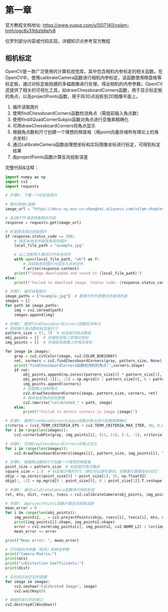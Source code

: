 # 第一章

官方教程文档地址: https://www.yuque.com/u1507140/vslam-hmh/ogc8v31hbzb6efy8

仅罗列部分内容或代码实现，详细知识点参考官方教程

## 相机标定

OpenCV是一款广泛使用的计算机视觉库，其中包含相机内参标定的相关函数。在OpenCV中，使用calibrateCamera函数进行相机内参标定，该函数使用棋盘格等标定板，通过对标定板拍摄的多幅图像进行处理，得出相机的内参参数。OpenCV还提供了相关的可视化工具，如drawChessboardCorners函数，用于显示标定板的角点，以及projectPoints函数，用于将3D点投影到2D图像平面上。
1. 循环读取图片
2. 使用findChessboardCorners函数检测角点（需提前输入角点数）
3. 使用find4QuadCornerSubpix函数对角点进行亚像素精确化
4. 可用drawChessboardCorners将角点显示
5. 根据角点数和尺寸创建一个理想的棋盘格（用point向量存储所有理论上的角点坐标）
6. 通过calibrateCamera函数由理想坐标和实际图像坐标进行标定，可得到标定结果
7. 由projectPoints函数计算反向投影误差


完整代码&注释：
```python
import numpy as np
import cv2
import requests

# 步骤0: 下载一个标定板图片

# 图片的URL链接
image_url = "https://docs-xy.oss-cn-shanghai.aliyuncs.com/vslam-chapter1/example.jpg"

# 发送HTTP请求获取图片内容
response = requests.get(image_url)

# 检查是否成功获取图片
if response.status_code == 200:
    # 指定本地文件路径来保存图片
    local_file_path = "example.jpg"

    # 以二进制写入模式打开本地文件
    with open(local_file_path, "wb") as f:
        # 将获取到的图片内容写入本地文件
        f.write(response.content)
    print(f"Image downloaded and saved to {local_file_path}")
else:
    print(f"Failed to download image. Status code: {response.status_code}")

# 步骤1: 循环读取图片
image_paths = ["example.jpg"]  # 替换为你的图像文件路径列表
images = []
for path in image_paths:
    img = cv2.imread(path)
    images.append(img)

# 步骤2: 使用findChessboardCorners函数检测角点
# 提前输入角点数和标定板尺寸
pattern_size = (7, 7)  # 标定板内角点数目
obj_points = []  # 存储标定板上的理论坐标
img_points = []  # 存储实际图像上的角点坐标

for image in images:
    gray = cv2.cvtColor(image, cv2.COLOR_BGR2GRAY)
    ret, corners = cv2.findChessboardCorners(gray, pattern_size, None)
    print("findChessboardCorners函数检测到的角点:",corners.shape)
    if ret:
        obj_points.append(np.zeros((pattern_size[0] * pattern_size[1], 3), np.float32))
        obj_points[-1][:, :2] = np.mgrid[0 : pattern_size[0], 0 : pattern_size[1]].T.reshape(-1, 2)
        img_points.append(corners)
        # 在图像上绘制角点
        cv2.drawChessboardCorners(image, pattern_size, corners, ret)
        # 保存标定角点后的图像
        cv2.imwrite("calibrated_" + path, image)
    else:
        print(f"Failed to detect corners in image {image}")

# 步骤3: 使用find4QuadCornerSubpix函数对角点进行亚像素精确化
criteria = (cv2.TERM_CRITERIA_EPS + cv2.TERM_CRITERIA_MAX_ITER, 30, 0.001)
for i in range(len(images)):
    cv2.cornerSubPix(gray, img_points[i], (11, 11), (-1, -1), criteria)

# 步骤4: 可用drawChessboardCorners将角点显示
for i in range(len(images)):
    cv2.drawChessboardCorners(images[i], pattern_size, img_points[i], True)

# 步骤5: 根据角点数和尺寸创建一个理想的棋盘格
point_size = pattern_size  # 标定板内角点数目
square_size = 1.0  # 标定板方格的尺寸（单位可以是任意的，但需要与图像坐标对应）
objp = np.zeros((point_size[0] * point_size[1], 3), np.float32)
objp[:, :2] = np.mgrid[0 : point_size[0], 0 : point_size[1]].T.reshape(-1, 2) * square_size

# 步骤6: 通过calibrateCamera函数进行相机标定
ret, mtx, dist, rvecs, tvecs = cv2.calibrateCamera(obj_points, img_points, gray.shape[::-1], None, None)

# 步骤7: 由projectPoints函数计算反向投影误差
mean_error = 0
for i in range(len(obj_points)):
    img_points2, _ = cv2.projectPoints(objp, rvecs[i], tvecs[i], mtx, dist)
    print(img_points[i].shape, img_points2.shape)
    error = cv2.norm(img_points[i], img_points2, cv2.NORM_L2) / len(img_points2)
    mean_error += error

print("Mean error: ", mean_error)

# 打印相机内参数（矩阵）和畸变参数
print("Camera Matrix:")
print(mtx)
print("\nDistortion Coefficients:")
print(dist)

# 实时显示标定后的图像
for image in images:
    cv2.imshow("Calibrated Image", image)
    cv2.waitKey(0)

# 销毁所有打开的窗口
cv2.destroyAllWindows()

```